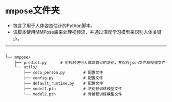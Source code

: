 # `mmpose`文件夹
- 包含了用于人体姿态估计的Python脚本。
- 该脚本使用MMPose库来处理视频流，并通过深度学习模型来识别人体关键点。

---
```
.
└── mmpose/
    ├── predict.py      # 对视频进行人体骨骼点的识别，并保存json文件和视频文件
    └── utils/
        ├── coco_person.py        # 配置文件
        ├── config.py             # 配置文件
        ├── default_runtime.py    # 配置文件
        ├── model1.pth            # 识别预训练模型文件
        └── model2.pth            # 骨骼预训练模型文件
```